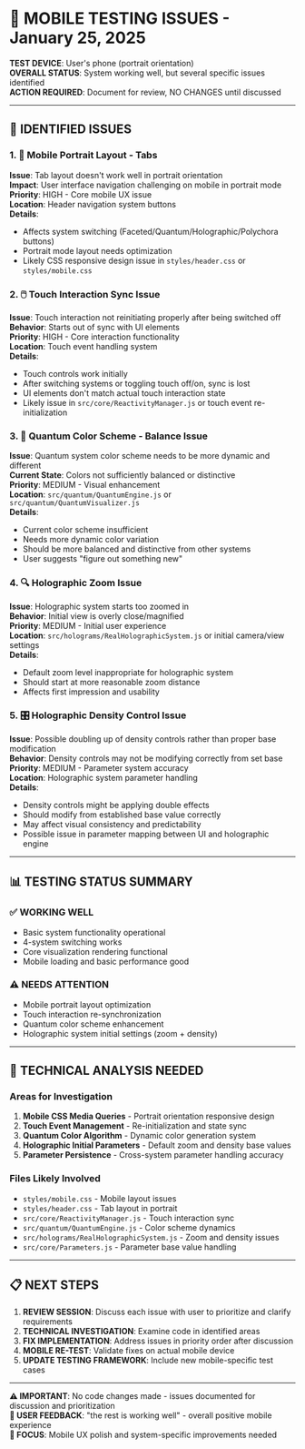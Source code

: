 # 📱 MOBILE TESTING ISSUES - January 25, 2025

**TEST DEVICE**: User's phone (portrait orientation)  
**OVERALL STATUS**: System working well, but several specific issues identified  
**ACTION REQUIRED**: Document for review, NO CHANGES until discussed

---

## 🎯 IDENTIFIED ISSUES

### **1. 📱 Mobile Portrait Layout - Tabs**
**Issue**: Tab layout doesn't work well in portrait orientation  
**Impact**: User interface navigation challenging on mobile in portrait mode  
**Priority**: HIGH - Core mobile UX issue  
**Location**: Header navigation system buttons  
**Details**: 
- Affects system switching (Faceted/Quantum/Holographic/Polychora buttons)
- Portrait mode layout needs optimization
- Likely CSS responsive design issue in `styles/header.css` or `styles/mobile.css`

### **2. 🖱️ Touch Interaction Sync Issue**
**Issue**: Touch interaction not reinitiating properly after being switched off  
**Behavior**: Starts out of sync with UI elements  
**Priority**: HIGH - Core interaction functionality  
**Location**: Touch event handling system  
**Details**:
- Touch controls work initially
- After switching systems or toggling touch off/on, sync is lost
- UI elements don't match actual touch interaction state  
- Likely issue in `src/core/ReactivityManager.js` or touch event re-initialization

### **3. 🌈 Quantum Color Scheme - Balance Issue**
**Issue**: Quantum system color scheme needs to be more dynamic and different  
**Current State**: Colors not sufficiently balanced or distinctive  
**Priority**: MEDIUM - Visual enhancement  
**Location**: `src/quantum/QuantumEngine.js` or `src/quantum/QuantumVisualizer.js`  
**Details**:
- Current color scheme insufficient
- Needs more dynamic color variation
- Should be more balanced and distinctive from other systems
- User suggests "figure out something new"

### **4. 🔍 Holographic Zoom Issue**
**Issue**: Holographic system starts too zoomed in  
**Behavior**: Initial view is overly close/magnified  
**Priority**: MEDIUM - Initial user experience  
**Location**: `src/holograms/RealHolographicSystem.js` or initial camera/view settings  
**Details**:
- Default zoom level inappropriate for holographic system
- Should start at more reasonable zoom distance
- Affects first impression and usability

### **5. 🎛️ Holographic Density Control Issue**
**Issue**: Possible doubling up of density controls rather than proper base modification  
**Behavior**: Density controls may not be modifying correctly from set base  
**Priority**: MEDIUM - Parameter system accuracy  
**Location**: Holographic system parameter handling  
**Details**:
- Density controls might be applying double effects
- Should modify from established base value correctly
- May affect visual consistency and predictability
- Possible issue in parameter mapping between UI and holographic engine

---

## 📊 TESTING STATUS SUMMARY

### **✅ WORKING WELL**
- Basic system functionality operational
- 4-system switching works
- Core visualization rendering functional  
- Mobile loading and basic performance good

### **⚠️ NEEDS ATTENTION**
- Mobile portrait layout optimization
- Touch interaction re-synchronization
- Quantum color scheme enhancement
- Holographic system initial settings (zoom + density)

---

## 🔧 TECHNICAL ANALYSIS NEEDED

### **Areas for Investigation**
1. **Mobile CSS Media Queries** - Portrait orientation responsive design
2. **Touch Event Management** - Re-initialization and state sync
3. **Quantum Color Algorithm** - Dynamic color generation system
4. **Holographic Initial Parameters** - Default zoom and density base values
5. **Parameter Persistence** - Cross-system parameter handling accuracy

### **Files Likely Involved**
- `styles/mobile.css` - Mobile layout issues
- `styles/header.css` - Tab layout in portrait
- `src/core/ReactivityManager.js` - Touch interaction sync
- `src/quantum/QuantumEngine.js` - Color scheme dynamics
- `src/holograms/RealHolographicSystem.js` - Zoom and density issues
- `src/core/Parameters.js` - Parameter base value handling

---

## 📋 NEXT STEPS

1. **REVIEW SESSION**: Discuss each issue with user to prioritize and clarify requirements
2. **TECHNICAL INVESTIGATION**: Examine code in identified areas  
3. **FIX IMPLEMENTATION**: Address issues in priority order after discussion
4. **MOBILE RE-TEST**: Validate fixes on actual mobile device
5. **UPDATE TESTING FRAMEWORK**: Include new mobile-specific test cases

---

**⚠️ IMPORTANT**: No code changes made - issues documented for discussion and prioritization  
**📱 USER FEEDBACK**: "the rest is working well" - overall positive mobile experience  
**🎯 FOCUS**: Mobile UX polish and system-specific improvements needed